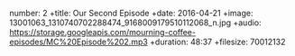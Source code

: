 number: 2
+title: Our Second Episode
+date: 2016-04-21
+image: 13001063_1310740702288474_9168009179510112068_n.jpg
+audio: https://storage.googleapis.com/mourning-coffee-episodes/MC%20Episode%202.mp3
+duration: 48:37
+filesize: 70012132
